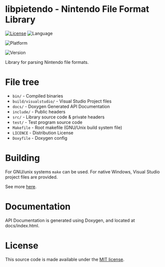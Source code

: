# libpietendo - Nintendo File Format Library
[![License](https://img.shields.io/badge/license-MIT-blue.svg)](./LICENSE)
![Language](https://img.shields.io/badge/langauge-c++11-blue.svg)

![Platform](https://img.shields.io/badge/platform-linux:%20x86__64,%20i386%20%7C%20windows:%20x86__64,%20i386%20%7C%20macOS:%20x86__64,%20arm64-lightgrey.svg)

![Version](https://img.shields.io/badge/version-0.7.2%20%7C%20prerelease-green.svg)

Library for parsing Nintendo file formats.

# File tree
* `bin/` - Compiled binaries
* `build/visualstudio/` - Visual Studio Project files
* `docs/` - Doxygen Generated API Documentation
* `include/` - Public headers
* `src/` - Library source code & private headers
* `test/` - Test program source code
* `Makefile` - Root makefile (GNU/Unix build system file)
* `LICENCE` - Distribution License 
* `Doxyfile` -  Doxygen config

# Building
For GNU/unix systems `make` can be used. For native Windows, Visual Studio project files are provided.

See more [here](./BUILDING.md).

# Documentation
API Documentation is generated using Doxygen, and located at docs/index.html.

# License 
This source code is made available under the [MIT license](./LICENSE).
